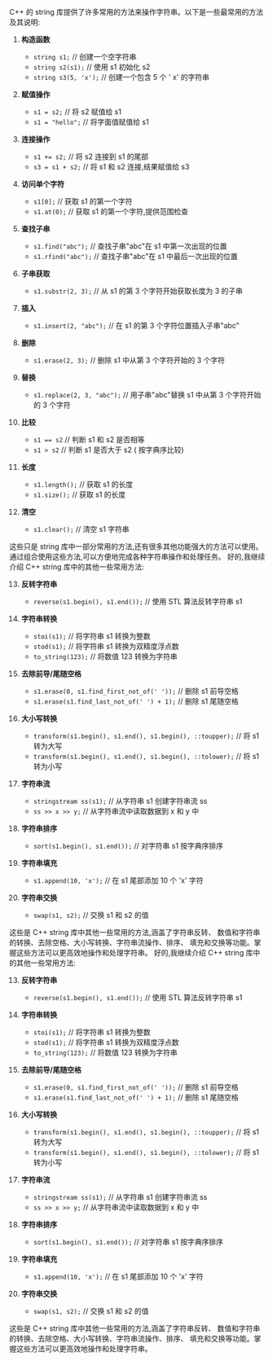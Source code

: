 C++ 的 string
库提供了许多常用的方法来操作字符串。以下是一些最常用的方法及其说明:

1. **构造函数**
    - `string s1;` // 创建一个空字符串
    - `string s2(s1);` // 使用 s1 初始化 s2
    - `string s3(5, 'x');` // 创建一个包含 5 个 '
      x' 的字符串

2. **赋值操作**
    - `s1 = s2;` // 将 s2 赋值给 s1
    - `s1 = "hello";` // 将字面值赋值给 s1

3. **连接操作**
    - `s1 += s2;` // 将 s2 连接到 s1 的尾部
    - `s3 = s1 + s2;` // 将 s1 和 s2 连接,结果赋值给
      s3

4. **访问单个字符**
    - `s1[0];` // 获取 s1 的第一个字符
    - `s1.at(0);` // 获取 s1 的第一个字符,提供范围检查

5. **查找子串**
    - `s1.find("abc");` // 查找子串"abc"在 s1
      中第一次出现的位置
    - `s1.rfind("abc");` // 查找子串"abc"在 s1
      中最后一次出现的位置

6. **子串获取**
    - `s1.substr(2, 3);` // 从 s1 的第 3
      个字符开始获取长度为 3 的子串

7. **插入**
    - `s1.insert(2, "abc");` // 在 s1 的第 3
      个字符位置插入子串"abc"

8. **删除**
    - `s1.erase(2, 3);` // 删除 s1 中从第 3 个字符开始的
      3 个字符

9. **替换**
    - `s1.replace(2, 3, "abc");` // 用子串"abc"替换
      s1 中从第 3 个字符开始的 3 个字符

10. **比较**
    - `s1 == s2` // 判断 s1 和 s2 是否相等
    - `s1 > s2` // 判断 s1 是否大于 s2 (
      按字典序比较)

11. **长度**
    - `s1.length();` // 获取 s1 的长度
    - `s1.size();` // 获取 s1 的长度

12. **清空**
    - `s1.clear();` // 清空 s1 字符串

这些只是 string
库中一部分常用的方法,还有很多其他功能强大的方法可以使用。
通过组合使用这些方法,可以方便地完成各种字符串操作和处理任务。
好的,我继续介绍 C++ string 库中的其他一些常用方法:

13. **反转字符串**
    - `reverse(s1.begin(), s1.end());` // 使用 STL
      算法反转字符串 s1

14. **字符串转换**
    - `stoi(s1);` // 将字符串 s1 转换为整数
    - `stod(s1);` // 将字符串 s1 转换为双精度浮点数
    - `to_string(123);` // 将数值 123 转换为字符串

15. **去除前导/尾随空格**
    - `s1.erase(0, s1.find_first_not_of(' '));` //
      删除 s1 前导空格
    - `s1.erase(s1.find_last_not_of(' ') + 1);` //
      删除 s1 尾随空格

16. **大小写转换**
    - `transform(s1.begin(), s1.end(), s1.begin(), ::toupper);` //
      将 s1 转为大写
    - `transform(s1.begin(), s1.end(), s1.begin(), ::tolower);` //
      将 s1 转为小写

17. **字符串流**
    - `stringstream ss(s1);` // 从字符串 s1 创建字符串流
      ss
    - `ss >> x >> y;` // 从字符串流中读取数据到 x
      和 y 中

18. **字符串排序**
    - `sort(s1.begin(), s1.end());` // 对字符串 s1
      按字典序排序

19. **字符串填充**
    - `s1.append(10, 'x');` // 在 s1 尾部添加 10
      个 'x' 字符

20. **字符串交换**
    - `swap(s1, s2);` // 交换 s1 和 s2 的值

这些是 C++ string 库中其他一些常用的方法,涵盖了字符串反转、
数值和字符串的转换、去除空格、大小写转换、字符串流操作、排序、
填充和交换等功能。掌握这些方法可以更高效地操作和处理字符串。
好的,我继续介绍 C++ string 库中的其他一些常用方法:

13. **反转字符串**
    - `reverse(s1.begin(), s1.end());` // 使用 STL
      算法反转字符串 s1

14. **字符串转换**
    - `stoi(s1);` // 将字符串 s1 转换为整数
    - `stod(s1);` // 将字符串 s1 转换为双精度浮点数
    - `to_string(123);` // 将数值 123 转换为字符串

15. **去除前导/尾随空格**
    - `s1.erase(0, s1.find_first_not_of(' '));` //
      删除 s1 前导空格
    - `s1.erase(s1.find_last_not_of(' ') + 1);` //
      删除 s1 尾随空格

16. **大小写转换**
    - `transform(s1.begin(), s1.end(), s1.begin(), ::toupper);` //
      将 s1 转为大写
    - `transform(s1.begin(), s1.end(), s1.begin(), ::tolower);` //
      将 s1 转为小写

17. **字符串流**
    - `stringstream ss(s1);` // 从字符串 s1 创建字符串流
      ss
    - `ss >> x >> y;` // 从字符串流中读取数据到 x
      和 y 中

18. **字符串排序**
    - `sort(s1.begin(), s1.end());` // 对字符串 s1
      按字典序排序

19. **字符串填充**
    - `s1.append(10, 'x');` // 在 s1 尾部添加 10
      个 'x' 字符

20. **字符串交换**
    - `swap(s1, s2);` // 交换 s1 和 s2 的值

这些是 C++ string 库中其他一些常用的方法,涵盖了字符串反转、
数值和字符串的转换、去除空格、大小写转换、字符串流操作、排序、
填充和交换等功能。掌握这些方法可以更高效地操作和处理字符串。